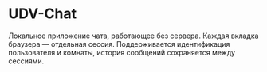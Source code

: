# UDV-Chat

Локальное приложение чата, работающее без сервера. Каждая вкладка браузера — отдельная сессия. Поддерживается идентификация пользователя и комнаты, история сообщений сохраняется между сессиями.
